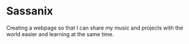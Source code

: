 # Sassanix
Creating a webpage so that I can share my music and projects with the world easier and learning at the same time.
